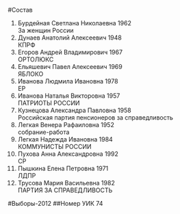 #Состав
1. Бурдейная Светлана Николаевна 1962   
    За женщин России
2. Дунаев Анатолий Алексеевич 1948   
    КПРФ
3. Егоров Андрей Владимирович 1967   
    ОРТОЛЮКС
4. Ельяшевич Павел Алексеевич 1969   
    ЯБЛОКО
5. Иванова Людмила Ивановна 1978   
    ЕР
6. Иванова Наталья Викторовна 1957   
    ПАТРИОТЫ РОССИИ
7. Кузнецова Александра Павловна 1958   
    Российская партия пенсионеров за справедливость
8. Легкая Венера Рафаиловна 1952   
    собрание-работа
9. Легкая Надежда Ивановна 1984   
    КОММУНИСТЫ РОССИИ
10. Пухова Анна Александровна 1992   
    СР
11. Пышкина Елена Петровна 1971   
    ЛДПР
12. Трусова Мария Васильевна 1982   
    ПАРТИЯ ЗА СПРАВЕДЛИВОСТЬ

#Выборы-2012
##Номер УИК
74